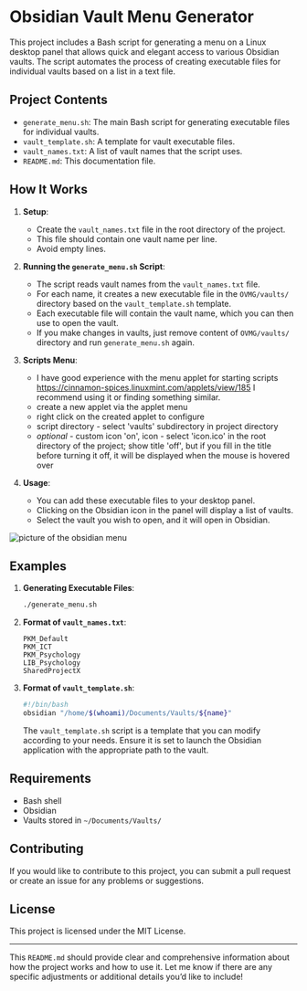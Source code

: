# Obsidian Vault Menu Generator

This project includes a Bash script for generating a menu on a Linux desktop panel that allows quick and elegant access to various Obsidian vaults. The script automates the process of creating executable files for individual vaults based on a list in a text file.

## Project Contents

- `generate_menu.sh`: The main Bash script for generating executable files for individual vaults.
- `vault_template.sh`: A template for vault executable files.
- `vault_names.txt`: A list of vault names that the script uses.
- `README.md`: This documentation file.

## How It Works

1. **Setup**:
   - Create the `vault_names.txt` file in the root directory of the project. 
   - This file should contain one vault name per line. 
   - Avoid empty lines.

2. **Running the `generate_menu.sh` Script**:
   - The script reads vault names from the `vault_names.txt` file.
   - For each name, it creates a new executable file in the `OVMG/vaults/` directory based on the `vault_template.sh` template.
   - Each executable file will contain the vault name, which you can then use to open the vault.
   - If you make changes in vaults, just remove content of `OVMG/vaults/` directory and run `generate_menu.sh` again.

3. **Scripts Menu**:
   - I have good experience with the menu applet for starting scripts https://cinnamon-spices.linuxmint.com/applets/view/185 I recommend using it or finding something similar.
   - create a new applet via the applet menu
   - right click on the created applet to configure
   - script directory - select 'vaults' subdirectory in project directory
   - *optional* - custom icon 'on', icon - select 'icon.ico' in the root directory of the project; show title 'off', but if you fill in the title before turning it off, it will be displayed when the mouse is hovered over

3. **Usage**:
   - You can add these executable files to your desktop panel.
   - Clicking on the Obsidian icon in the panel will display a list of vaults.
   - Select the vault you wish to open, and it will open in Obsidian.

![picture of the obsidian menu](https://i.imgur.com/rX6QEl8.png)


## Examples

1. **Generating Executable Files**:
   ```bash
   ./generate_menu.sh
   ```

2. **Format of `vault_names.txt`**:
   ```
   PKM_Default
   PKM_ICT
   PKM_Psychology
   LIB_Psychology
   SharedProjectX
   
   ```

3. **Format of `vault_template.sh`**:
   ```bash
   #!/bin/bash
   obsidian "/home/$(whoami)/Documents/Vaults/${name}"
   ```

   The `vault_template.sh` script is a template that you can modify according to your needs. Ensure it is set to launch the Obsidian application with the appropriate path to the vault.

## Requirements

- Bash shell
- Obsidian
- Vaults stored in `~/Documents/Vaults/`

## Contributing

If you would like to contribute to this project, you can submit a pull request or create an issue for any problems or suggestions.

## License

This project is licensed under the MIT License.

---

This `README.md` should provide clear and comprehensive information about how the project works and how to use it. Let me know if there are any specific adjustments or additional details you’d like to include!